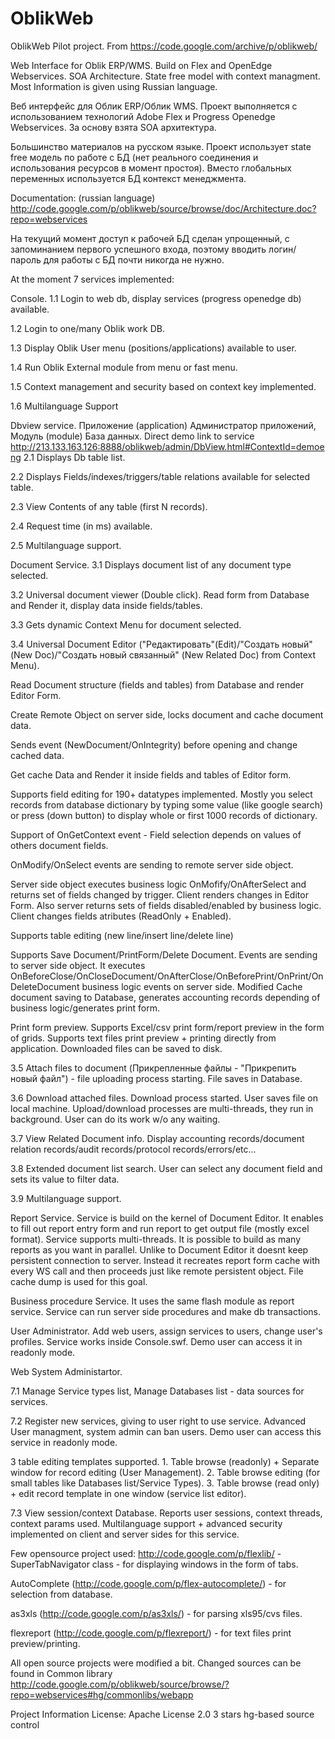 # OblikWeb
OblikWeb Pilot project. From https://code.google.com/archive/p/oblikweb/

Web Interface for Oblik ERP/WMS. Build on Flex and OpenEdge Webservices. SOA Architecture. State free model with context managment. Most Information is given using Russian language.

Веб интерфейс для Облик ERP/Облик WMS. Проект выполняется с использованием технологий Adobe Flex и Progress Openedge Webservices. За основу взята SOA архитектура.

Большинство материалов на русском языке. Проект использует state free модель по работе с БД (нет реального соединения и использования ресурсов в момент простоя). Вместо глобальных переменных используется БД контекст менеджмента.

Documentation: (russian language) http://code.google.com/p/oblikweb/source/browse/doc/Architecture.doc?repo=webservices

На текущий момент доступ к рабочей БД сделан упрощенный, с запоминанием первого успешного входа, поэтому вводить логин/пароль для работы с БД почти никогда не нужно.

At the moment 7 services implemented:

Console.
1.1 Login to web db, display services (progress openedge db) available.

1.2 Login to one/many Oblik work DB.

1.3 Display Oblik User menu (positions/applications) available to user.

1.4 Run Oblik External module from menu or fast menu.

1.5 Context management and security based on context key implemented.

1.6 Multilanguage Support

Dbview service. Приложение (application) Администратор приложений, Модуль (module) База данных. Direct demo link to service http://213.133.163.126:8888/oblikweb/admin/DbView.html#ContextId=demoeng
2.1 Displays Db table list.

2.2 Displays Fields/indexes/triggers/table relations available for selected table.

2.3 View Contents of any table (first N records).

2.4 Request time (in ms) available.

2.5 Multilanguage support.

Document Service.
3.1 Displays document list of any document type selected.

3.2 Universal document viewer (Double click). Read form from Database and Render it, display data inside fields/tables.

3.3 Gets dynamic Context Menu for document selected.

3.4 Universal Document Editor ("Редактировать"(Edit)/"Создать новый" (New Doc)/"Создать новый связанный" (New Related Doc) from Context Menu).

Read Document structure (fields and tables) from Database and render Editor Form.

Create Remote Object on server side, locks document and cache document data.

Sends event (NewDocument/OnIntegrity) before opening and change cached data.

Get cache Data and Render it inside fields and tables of Editor form.

Supports field editing for 190+ datatypes implemented. Mostly you select records from database dictionary by typing some value (like google search) or press (down button) to display whole or first 1000 records of dictionary.

Support of OnGetContext event - Field selection depends on values of others document fields.

OnModify/OnSelect events are sending to remote server side object.

Server side object executes business logic OnMofify/OnAfterSelect and returns set of fields changed by trigger. Client renders changes in Editor Form. Also server returns sets of fields disabled/enabled by business logic. Client changes fields atributes (ReadOnly + Enabled).

Supports table editing (new line/insert line/delete line)

Supports Save Document/PrintForm/Delete Document. Events are sending to server side object. It executes OnBeforeClose/OnCloseDocument/OnAfterClose/OnBeforePrint/OnPrint/OnDeleteDocument business logic events on server side. Modified Cache document saving to Database, generates accounting records depending of business logic/generates print form.

Print form preview. Supports Excel/csv print form/report preview in the form of grids. Supports text files print preview + printing directly from application. Downloaded files can be saved to disk.

3.5 Attach files to document (Прикрепленные файлы - "Прикрепить новый файл") - file uploading process starting. File saves in Database.

3.6 Download attached files. Download process started. User saves file on local machine. Upload/download processes are multi-threads, they run in background. User can do its work w/o any waiting.

3.7 View Related Document info. Display accounting records/document relation records/audit records/protocol records/errors/etc...

3.8 Extended document list search. User can select any document field and sets its value to filter data.

3.9 Multilanguage support.

Report Service. Service is build on the kernel of Document Editor. It enables to fill out report entry form and run report to get output file (mostly excel format). Service supports multi-threads. It is possible to build as many reports as you want in parallel. Unlike to Document Editor it doesnt keep persistent connection to server. Instead it recreates report form cache with every WS call and then proceeds just like remote persistent object. File cache dump is used for this goal.

Business procedure Service. It uses the same flash module as report service. Service can run server side procedures and make db transactions.

User Administrator. Add web users, assign services to users, change user's profiles. Service works inside Console.swf. Demo user can access it in readonly mode.

Web System Administartor.

7.1 Manage Service types list, Manage Databases list - data sources for services.

7.2 Register new services, giving to user right to use service. Advanced User managment, system admin can ban users. Demo user can access this service in readonly mode.

3 table editing templates supported. 1. Table browse (readonly) + Separate window for record editing (User Management). 2. Table browse editing (for small tables like Databases list/Service Types). 3. Table browse (read only) + edit record template in one window (service list editor).

7.3 View session/context Database. Reports user sessions, context threads, context params used. Multilanguage support + advanced security implemented on client and server sides for this service.

Few opensource project used: http://code.google.com/p/flexlib/ - SuperTabNavigator class - for displaying windows in the form of tabs.

AutoComplete (http://code.google.com/p/flex-autocomplete/) - for selection from database.

as3xls (http://code.google.com/p/as3xls/) - for parsing xls95/cvs files.

flexreport (http://code.google.com/p/flexreport/) - for text files print preview/printing.

All open source projects were modified a bit. Changed sources can be found in Common library http://code.google.com/p/oblikweb/source/browse/?repo=webservices#hg/commonlibs/webapp

Project Information
License: Apache License 2.0
3 stars
hg-based source control
